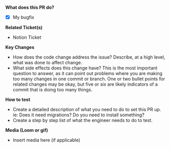 **What does this PR do?**

- [x] My bugfix

**Related Ticket(s)**

- Notion Ticket

**Key Changes**

- How does the code change address the issue? Describe, at a high level, what
  was done to affect change.
- What side effects does this change have? This is the most important question
  to answer, as it can point out problems where you are making too many changes
  in one commit or branch. One or two bullet points for related changes may be
  okay, but five or six are likely indicators of a commit that is doing too many
  things.

**How to test**

- Create a detailed description of what you need to do to set this PR up. ie:
  Does it need migrations? Do you need to install something?
- Create a step by step list of what the engineer needs to do to test.

**Media (Loom or gif)**

- Insert media here (if applicable)
